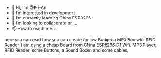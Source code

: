 - 👋 Hi, I’m @K-i-An
- 👀 I’m interested in development
- 🌱 I’m currently learning China ESP8266
- 💞️ I’m looking to collaborate on ...
- 📫 How to reach me ...

here you can read how you can create for low Budget a MP3 Box with RFID Reader.
I am using a cheap Board from China ESP8266 D1 Wifi. 
MP3 Player, RFID Reader, some Buttons, a Sound Boxen and some cables. 
